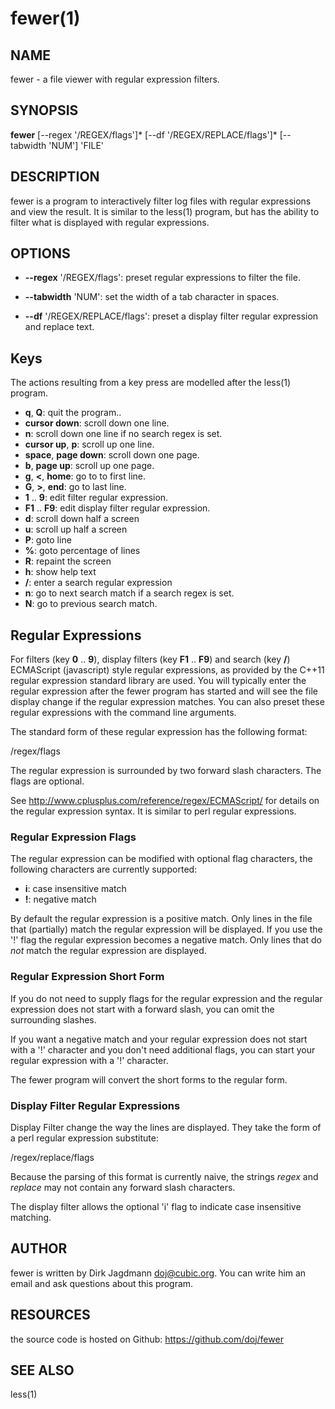 fewer(1)
========

NAME
----
fewer - a file viewer with regular expression filters.

SYNOPSIS
--------
**fewer** [--regex '/REGEX/flags']* [--df '/REGEX/REPLACE/flags']* [--tabwidth 'NUM'] 'FILE'

DESCRIPTION
-----------
fewer is a program to interactively filter log files with regular expressions and view the result.
It is similar to the less(1) program, but has the ability to filter what is displayed with regular expressions.

OPTIONS
-------
* **--regex** '/REGEX/flags':
  preset regular expressions to filter the file.

* **--tabwidth** 'NUM':
  set the width of a tab character in spaces.

* **--df** '/REGEX/REPLACE/flags':
  preset a display filter regular expression and replace text.

Keys
----
The actions resulting from a key press are modelled after the less(1) program.

* **q**, **Q**:
  quit the program..
* **cursor down**:
  scroll down one line.
* **n**:
  scroll down one line if no search regex is set.
* **cursor up**, **p**:
  scroll up one line.
* **space**, **page down**:
  scroll down one page.
* **b**, **page up**:
  scroll up one page.
* **g**, **<**, **home**:
  go to to first line.
* **G**, **>**, **end**:
  go to last line.
* **1** .. **9**:
  edit filter regular expression.
* **F1** .. **F9**:
  edit display filter regular expression.
* **d**:
  scroll down half a screen
* **u**:
  scroll up half a screen
* **P**:
  goto line
* **%**:
  goto percentage of lines
* **R**:
  repaint the screen
* **h**:
  show help text
* **/**:
  enter a search regular expression
* **n**:
  go to next search match if a search regex is set.
* **N**:
  go to previous search match.

Regular Expressions
-------------------
For filters (key **0** .. **9**), display filters (key **F1**
.. **F9**) and search (key **/**) ECMAScript (javascript) style
regular expressions, as provided by the C++11 regular expression
standard library are used. You will typically enter the regular
expression after the fewer program has started and will see the file
display change if the regular expression matches. You can also preset
these regular expressions with the command line arguments.

The standard form of these regular expression has the following format:

/regex/flags

The regular expression is surrounded by two forward slash characters.
The flags are optional.

See <http://www.cplusplus.com/reference/regex/ECMAScript/> for details
on the regular expression syntax. It is similar to perl regular
expressions.

### Regular Expression Flags
The regular expression can be modified with optional flag characters,
the following characters are currently supported:

* **i**:
  case insensitive match
* **!**:
  negative match

By default the regular expression is a positive match. Only lines in
the file that (partially) match the regular expression will be
displayed. If you use the '!' flag the regular expression becomes a
negative match. Only lines that do *not* match the regular expression
are displayed.

### Regular Expression Short Form
If you do not need to supply flags for the regular expression and the
regular expression does not start with a forward slash, you can omit
the surrounding slashes.

If you want a negative match and your regular expression does not
start with a '!' character and you don't need additional flags, you
can start your regular expression with a '!' character.

The fewer program will convert the short forms to the regular form.

### Display Filter Regular Expressions

Display Filter change the way the lines are displayed. They take the
form of a perl regular expression substitute:

/regex/replace/flags

Because the parsing of this format is currently naive, the strings
_regex_ and _replace_ may not contain any forward slash characters.

The display filter allows the optional 'i' flag to indicate case
insensitive matching.

AUTHOR
------
fewer is written by Dirk Jagdmann <doj@cubic.org>. You can write him
an email and ask questions about this program.

RESOURCES
---------
the source code is hosted on Github: <https://github.com/doj/fewer>

SEE ALSO
--------
less(1)
